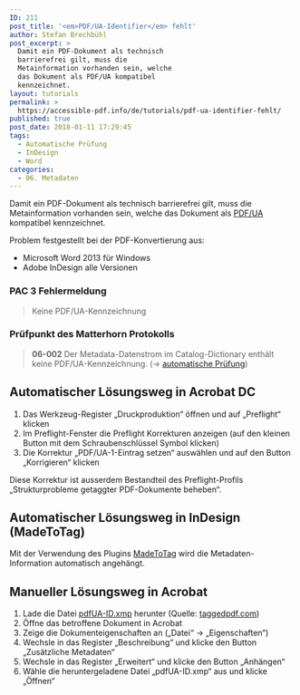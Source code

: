 ```yaml
---
ID: 211
post_title: '<em>PDF/UA-Identifier</em> fehlt'
author: Stefan Brechbühl
post_excerpt: >
  Damit ein PDF-Dokument als technisch
  barrierefrei gilt, muss die
  Metainformation vorhanden sein, welche
  das Dokument als PDF/UA kompatibel
  kennzeichnet.
layout: tutorials
permalink: >
  https://accessible-pdf.info/de/tutorials/pdf-ua-identifier-fehlt/
published: true
post_date: 2018-01-11 17:29:45
tags:
  - Automatische Prüfung
  - InDesign
  - Word
categories:
  - 06. Metadaten
---
```

Damit ein PDF-Dokument als technisch barrierefrei gilt, muss die Metainformation vorhanden sein, welche das Dokument als [PDF/UA](https://accessible-pdf.info/de/glossar/#pdf-ua) kompatibel kennzeichnet.

Problem festgestellt bei der PDF-Konvertierung aus:

- Microsoft Word 2013 für Windows
- Adobe InDesign alle Versionen

### PAC 3 Fehlermeldung

> Keine PDF/UA-Kennzeichnung

### Prüfpunkt des Matterhorn Protokolls

> **06-002** Der Metadata-Datenstrom im Catalog-Dictionary enthält keine PDF/UA-Kennzeichnung. (→ [automatische Prüfung](https://accessible-pdf.info/de/glossar/#automatische-pruefung))

## Automatischer Lösungsweg in Acrobat DC

1. Das Werkzeug-Register „Druckproduktion“ öffnen und auf „Preflight“ klicken
2. Im Preflight-Fenster die Preflight Korrekturen anzeigen (auf den kleinen Button mit dem Schraubenschlüssel Symbol klicken)
3. Die Korrektur „PDF/UA-1-Eintrag setzen“ auswählen und auf den Button „Korrigieren“ klicken

Diese Korrektur ist ausserdem Bestandteil des Preflight-Profils „Strukturprobleme getaggter PDF-Dokumente beheben“.

## Automatischer Lösungsweg in InDesign (MadeToTag)

Mit der Verwendung des Plugins [MadeToTag](https://www.axaio.com/doku.php/de:products:madetotag) wird die Metadaten-Information automatisch angehängt.

## Manueller Lösungsweg in Acrobat

1. Lade die Datei [pdfUA-ID.xmp](https://taggedpdf.com/xmp/pdfUA-ID.xmp) herunter (Quelle: [taggedpdf.com](https://taggedpdf.com/508-pdf-help-center/pdfua-identifier-missing/))
2. Öffne das betroffene Dokument in Acrobat
3. Zeige die Dokumenteigenschaften an („Datei“ → „Eigenschaften“)
4. Wechsle in das Register „Beschreibung“ und klicke den Button „Zusätzliche Metadaten“
5. Wechsle in das Register „Erweitert“ und klicke den Button „Anhängen“
6. Wähle die heruntergeladene Datei „pdfUA-ID.xmp“ aus und klicke „Öffnen“